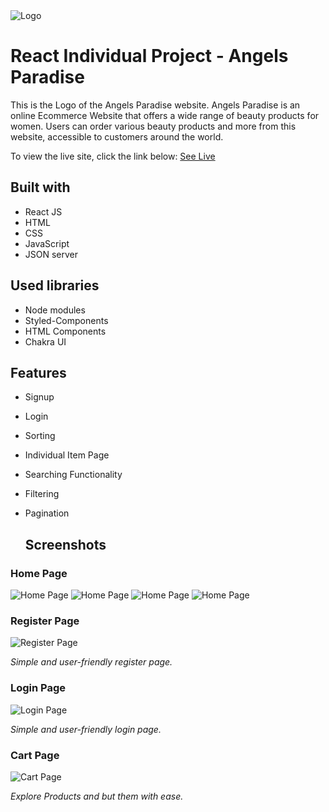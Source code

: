 <img src="https://angels-paradise-abhishekraskar.vercel.app/static/media/Angels_Paradise.35e9e4c9e7ae90545445.png" alt="Logo" title="Project Logo">

# React Individual Project - Angels Paradise

This is the Logo of the Angels Paradise website. Angels Paradise is an online Ecommerce Website that offers a wide range of beauty products for women. Users can order various beauty products and more from this website, accessible to customers around the world.

To view the live site, click the link below:
[See Live](https://angels-paradise-abhishekraskar.vercel.app/)

## Built with
- React JS
- HTML
- CSS
- JavaScript
- JSON server

## Used libraries
- Node modules
- Styled-Components
- HTML Components
- Chakra UI

## Features
- Signup
- Login
- Sorting
- Individual Item Page
- Searching Functionality
- Filtering
- Pagination

  ## Screenshots
### Home Page


![Home Page](https://github.com/AbhishekRaskar/MyGlamm.com_Clone/assets/112754426/a1c6ffc7-ad46-4394-818d-ef84e5b71098)
![Home Page](https://github.com/AbhishekRaskar/MyGlamm.com_Clone/assets/112754426/65f09e00-867c-48fe-9d7b-da03a4be39b5)
![Home Page](https://github.com/AbhishekRaskar/MyGlamm.com_Clone/assets/112754426/6ae4617d-cd17-4f3a-90d4-a97b2c5afd18)
![Home Page](https://github.com/AbhishekRaskar/MyGlamm.com_Clone/assets/112754426/98891833-1870-42f6-85a5-b367ac68c0df)


### Register Page

![Register Page](https://github.com/AbhishekRaskar/MyGlamm.com_Clone/assets/112754426/e1137cb3-67da-44f9-ad48-d808155e73f0)

*Simple and user-friendly register page.*

### Login Page

![Login Page](https://github.com/AbhishekRaskar/MyGlamm.com_Clone/assets/112754426/589bf40e-2c71-4692-afd2-a0e34adc9e0d)

*Simple and user-friendly login page.*

### Cart Page

![Cart Page](https://github.com/AbhishekRaskar/MyGlamm.com_Clone/assets/112754426/237f4dfb-3d03-4557-a46a-8fc70e38b1da)

*Explore Products and but them with ease.*

